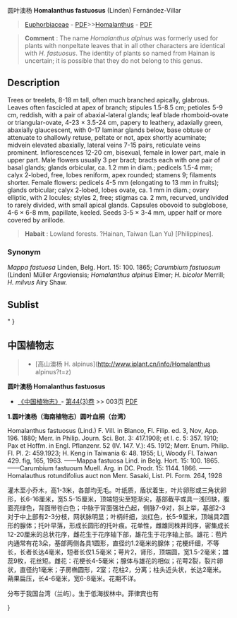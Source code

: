 圆叶澳杨  **Homalanthus fastuosus** (Linden) Fernández-Villar

> [Euphorbiaceae](http://www.iplant.cn/info/Euphorbiaceae?t=foc) - [PDF](http://www.iplant.cn/foc/pdf/Euphorbiaceae.pdf)>>[Homalanthus](http://www.iplant.cn/info/Homalanthus?t=foc) - [PDF](http://www.iplant.cn/foc/pdf/Homalanthus.pdf)

> **Comment** : 
> The name *Homalanthus alpinus* was formerly used for plants with nonpeltate leaves that in all other characters are identical with *H. fastuosus*. The identity of plants so named from Hainan is uncertain; it is possible that they do not belong to this genus.

## Description

Trees or treelets, 8-18 m tall, often much branched apically, glabrous. Leaves often fascicled at apex of branch; stipules 1.5-8.5 cm; petioles 5-9 cm, reddish, with a pair of abaxial-lateral glands; leaf blade rhomboid-ovate or triangular-ovate, 4-23 × 3.5-24 cm, papery to leathery, adaxially green, abaxially glaucescent, with 0-17 laminar glands below, base obtuse or attenuate to shallowly retuse, peltate or not, apex shortly acuminate; midvein elevated abaxially, lateral veins 7-15 pairs, reticulate veins prominent. Inflorescences 12-20 cm, bisexual, female in lower part, male in upper part. Male flowers usually 3 per bract; bracts each with one pair of basal glands; glands orbicular, ca. 1.2 mm in diam.; pedicels 1.5-4 mm; calyx 2-lobed, free, lobes reniform, apex rounded; stamens 9; filaments shorter. Female flowers: pedicels 4-5 mm (elongating to 13 mm in fruits); glands orbicular; calyx 2-lobed, lobes ovate, ca. 1 mm in diam.; ovary elliptic, with 2 locules; styles 2, free; stigmas ca. 2 mm, recurved, undivided to rarely divided, with small apical glands. Capsules obovoid to subglobose, 4-6 × 6-8 mm, papillate, keeled. Seeds 3-5 × 3-4 mm, upper half or more covered by arillode.

> **Habait** : 
> Lowland forests. ?Hainan, Taiwan (Lan Yu) [Philippines].

### Synonym
*Mappa fastuosa* Linden, Belg. Hort. 15: 100. 1865; *Carumbium fastuosum* (Linden) Müller Argoviensis; *Homalanthus alpinus* Elmer; *H. bicolor* Merrill; *H. milvus* Airy Shaw.

## Sublist
"
}
## 中国植物志

> * [高山澳杨  H.  alpinus](http://www.iplant.cn/info/Homalanthus alpinus?t=z)

**圆叶澳杨 Homalanthus fastuosus**

* [《中国植物志》](http://www.iplant.cn/frps)- [第44(3)卷](http://www.iplant.cn/frps/vol/44(3)) >> 003页 [PDF](http://www.iplant.cn/frps/pdf/44(3)/003.PDF)

**1.圆叶澳杨（海南植物志）圆叶血桐（台湾）**

Homalanthus fastuosus (Lind.) F. Vill. in Blanco, Fl. Filip. ed. 3, Nov, App. 196. 1880; Merr. in Philip. Journ. Sci. Bot. 3: 417.1908; et l. c. 5: 357. 1910; Pax et Hoffm. in Engl. Pflanzenr. 52 (IV. 147. V.): 45. 1912; Merr. Enum. Philip. Fl. Pl. 2: 459.1923; H. Keng in Taiwania 6: 48. 1955; Li, Woody Fl. Taiwan 429. fig, 165, 1963. ——Mappa fastuosa Lind. in Belg. Hort. 15: 100. 1865. ——Carumbium fastuoum Muell. Arg. in DC. Prodr. 15: 1144. 1866. ——Homalauthus rotundifolius auct non Merr. Sasaki, List. Pl. Form. 264, 1928

灌木至小乔木，高1-3米，各部均无毛。叶纸质，盾状着生，叶片卵形或三角状卵形，长6-16厘米，宽5.5-15厘米，顶端短尖至短渐尖，基部截平或具一浅凹缺，腹面亮绿色，背面带苍白色；中脉于背面强壮凸起，侧脉7-9对，斜上举，基部2-3对于中上部有2-3分枝，网状脉明显；叶柄纤细，淡红色，长5-9厘米，顶端具2圆形的腺体；托叶早落，形成长圆形的托叶痕。花单性，雌雄同株并同序，密集成长12-20厘米的总状花序，雌花生于花序轴下部，雄花生于花序轴上部。雄花：苞片内通常有花3朵，基部两侧各具1圆形，直径约1.2毫米的腺体；花梗纤细，不等长，长者长达4毫米，短者长仅1.5毫米；萼片2，肾形，顶端圆，宽1.5-2毫米；雄蕊9枚，花丝短。雌花：花梗长4-5毫米；腺体与雄花的相似；花萼2裂，裂片卵状，直径约1毫米；子房椭圆形，2室；花柱2，分离；柱头近头状，长达2毫米。蒴果扁压，长4-6毫米，宽6-8毫米。花期不详。

分布于我国台湾（兰屿）。生于低海拔林中。菲律宾也有

}